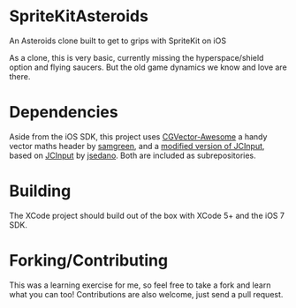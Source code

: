 SpriteKitAsteroids
==================

An Asteroids clone built to get to grips with SpriteKit on iOS

As a clone, this is very basic, currently missing the hyperspace/shield option and flying saucers. But the old game dynamics we know and love are there.

Dependencies
============

Aside from the iOS SDK, this project uses [CGVector-Awesome](https://github.com/samgreen/CGVector-Awesome) a handy vector maths header by [samgreen](https://github.com/samgreen), and a [modified version of JCInput](https://github.com/theothertomelliott/JCInput), based on [JCInput](https://github.com/jsedano/JCInput) by [jsedano](https://github.com/jsedano/JCInput). Both are included as subrepositories.

Building
========

The XCode project should build out of the box with XCode 5+ and the iOS 7 SDK.

Forking/Contributing
====================

This was a learning exercise for me, so feel free to take a fork and learn what you can too! Contributions are also welcome, just send a pull request.
